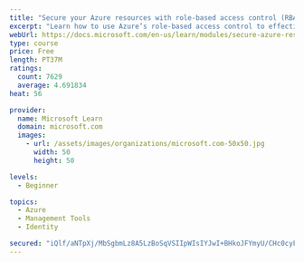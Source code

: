 ```yaml
---
title: "Secure your Azure resources with role-based access control (RBAC)"
excerpt: "Learn how to use Azure’s role-based access control to effectively manage your team’s access to Azure resources."
webUrl: https://docs.microsoft.com/en-us/learn/modules/secure-azure-resources-with-rbac/
type: course
price: Free
length: PT37M
ratings:
  count: 7629
  average: 4.691834
heat: 56

provider:
  name: Microsoft Learn
  domain: microsoft.com
  images:
    - url: /assets/images/organizations/microsoft.com-50x50.jpg
      width: 50
      height: 50

levels:
  - Beginner

topics:
  - Azure
  - Management Tools
  - Identity

secured: "iQlf/aNTpXj/MbSgbmLz8A5LzBoSqVSIIpWIsIYJwI+BHkoJFYmyU/CHc0cyFhZlwuSz22YsqMlEKGn+mh5Yy/IPLSq50NyIMkocfcLHwgFiiDqA3bmlMa6RHBGt0L3XjRWFucBLzGZBoFhWwUq3F3PLBFCooBx/Go/15VjzCTqMz6kaB008c04YWgHeYMV/xhgQHKnaTj4g7u+N0c2vmIt/O6jIazjCAYQ4Ywq/43ZhsD3NtwJSSjYYcHxi1Q+nCgH/Nv365dEic59u6YKNfu6wDjLqf9W9QVhcqU2TKx9tb6dBux7Hu3dasGSnd4hT5xPoM+ARbfGH5OaqyPT4HNJd4YNRrO6ZmadiWAYTNXPuJKbBlgDU8arYXHVXyldNfLRuLBA0I7b6+lANzG7rjXSCoz1a9G4s9TYIINERNjA=;TZBMnVUqoolPGBiL0Optag=="
---
```


